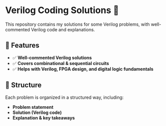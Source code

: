 # Verilog Coding Solutions 🚀  

This repository contains my solutions for some Verilog problems, with well-commented Verilog code and explanations.  

## 📌 Features  
- ✅ **Well-commented Verilog solutions**  
- ✅ **Covers combinational & sequential circuits**  
- ✅ **Helps with Verilog, FPGA design, and digital logic fundamentals**  

## 📂 Structure  
Each problem is organized in a structured way, including:  
- **Problem statement**  
- **Solution (Verilog code)**  
- **Explanation & key takeaways**  
